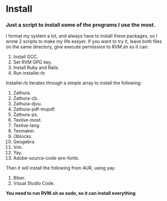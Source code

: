 # Install
### Just a script to install some of the programs I use the most.

I format my system a lot, and always have to install these packages, so I wrote 2 scripts to make my life easyer.
If you want to try it, leave both files on the same directory, give execute permission to RVM.sh so it can:
1. Install GCC.
1. Set RVM GPG key.
1. Install Ruby and Rails.
1. Run installer.rb

Installer.rb iterates through a simple array to install the following:

1. Zathura.
  1. Zathura-cb.
  1. Zathura-djvu.
  1. Zathura-pdf-mupdf.
  1. Zathura-ps.
1. Texlive-most.
  1. Texlive-lang.
  1. Texmaker.
1. i3blocks.
1. Geogebra
1. Vim.
1. Yay.
1. Adobe-source-code-pro-fonts.

Then it will install the following from AUR, using yay:

1. Biber.
1. Visual Studio Code.

**You need to run RVM.sh as sudo, so it can install everything**
